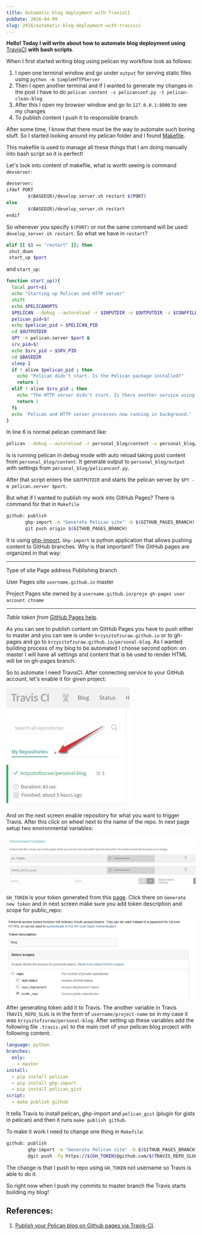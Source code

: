 ```yaml
---
title: Automatic blog deployment with TravisCI
pubDate: 2016-04-09
slug: 2016/automatic-blog-deployment-with-travisci
---
```


**Hello! Today I will write about how to automate blog deployment
using** [TravisCI](https://travis-ci.org/) **with bash scripts**.

When I first started writing blog using pelican my workflow look as
follows:

1. I open one terminal window and go under `output` for serving
   static files using `python -m SimpleHTTPServer`
2. Then I open another terminal and if I wanted to generate my changes
   in the post I have to do
   `pelican content -s pelicanconf.py -t pelican-clean-blog`
3. After this I open my browser window and go to `127.0.0.1:8000` to
   see my changes
4. To publish content I push it to responsible branch

After some time, I know that there must be the way to automate such
boring stuff. So I started looking around my pelican folder and I found
[Makefile](https://github.com/krzysztofzuraw/personal-blog/blob/master/Makefile).

This makefile is used to manage all these things that I am doing
manually into bash script so it is perfect!

Let's look into content of makefile, what is worth seeing is command
`devserver`:

```bash
devserver:
ifdef PORT
        $(BASEDIR)/develop_server.sh restart $(PORT)
else
        $(BASEDIR)/develop_server.sh restart
endif
```

So whenever you specify `$(PORT)` or not the same command will be used:
`develop_server.sh restart`. So what we have in `restart`?

```bash
elif [[ $1 == "restart" ]]; then
 shut_down
 start_up $port
```

and `start_up`:

```bash
function start_up(){
  local port=$1
  echo "Starting up Pelican and HTTP server"
  shift
  echo $PELICANOPTS
  $PELICAN --debug --autoreload -r $INPUTDIR -o $OUTPUTDIR -s $CONFFILE $PELICANOPTS &
  pelican_pid=$!
  echo $pelican_pid > $PELICAN_PID
  cd $OUTPUTDIR
  $PY -m pelican.server $port &
  srv_pid=$!
  echo $srv_pid > $SRV_PID
  cd $BASEDIR
  sleep 1
  if ! alive $pelican_pid ; then
    echo "Pelican didn't start. Is the Pelican package installed?"
    return 1
  elif ! alive $srv_pid ; then
    echo "The HTTP server didn't start. Is there another service using port" $port "?"
    return 1
  fi
  echo 'Pelican and HTTP server processes now running in background.'
}
```

In line 6 is normal pelican command like:

```bash
pelican --debug --autoreload -r personal_blog/content -o personal_blog/output -s personal_blog/pelicanconf.py
```

Is is running pelican in debug mode with auto reload taking post content
from `personal_blog/content`. It generate output to
`personal_blog/output` with settings from
`personal_blog/pelicanconf.py`.

After that script enters the `$OUTPUTDIR` and starts the pelican server
by `$PY -m pelican.server $port`.

But what if I wanted to publish my work into GitHub Pages? There is
command for that in `Makefile`

```bash
github: publish
       ghp-import -m "Generate Pelican site" -b $(GITHUB_PAGES_BRANCH) $(OUTPUTDIR)
       git push origin $(GITHUB_PAGES_BRANCH)
```

It is using [ghp-import](https://github.com/davisp/ghp-import).
`Ghp-import` is python application that allows pushing content to GitHub
branches. Why is that important? The GitHub pages are organized in that
way:

---

Type of site Page address Publishing
branch

User Pages site `username.github.io` master

Project Pages site owned by a `username.github.io/proje gh-pages user account ctname`

---

_Table taken from_ [GitHub Pages
help](https://help.github.com/articles/user-organization-and-project-pages/).

As you can see to publish content on GitHub Pages you have to push
either to master and you can see is under `krzysztofzuraw.github.io` or
to gh-pages and go to `krzysztofzuraw.github.io/personal-blog`. As I
wanted building process of my blog to be automated I choose second
option: on master I will have all settings and content that is be used
to render HTML will be on gh-pages branch.

So to automate I need TravisCI. After connecting service to your GitHub
account, let's enable it for given project:

![Travis - my repositories](../../assets/2016-04-09-travis-1.jpg)

And on the next screen enable repository for what you want to trigger
Travis. After this click on wheel next to the name of the repo. In next
page setup two environmental variables:

![Travis - env config](../../assets/2016-04-09-travis-2.jpg)

`GH_TOKEN` is your token generated from this
[page](https://github.com/settings/tokens). Click there on
`Generate new token` and in next screen make sure you add token
description and scope for public_repo:

![Travis - token](../../assets/2016-04-09-travis-3.jpg)

After generating token add it to Travis. The another variable in Travis
`TRAVIS_REPO_SLUG` is in the form of `username/project-name` so in my
case it was `krzysztofzuraw/personal-blog`. After setting up these
variables add the following file `.travis.yml` to the main root of your
pelican blog project with following content:

```yaml
language: python
branches:
  only:
    - master
install:
  - pip install pelican
  - pip install ghp-import
  - pip install pelican_gist
script:
  - make publish github
```

It tells Travis to install pelican, ghp-import and `pelican_gist` (plugin
for gists in pelican) and then it runs `make publish github`.

To make it work I need to change one thing in `Makefile`:

```bash
github: publish
        ghp-import -m "Generate Pelican site" -b $(GITHUB_PAGES_BRANCH) $(OUTPUTDIR)
        @git push -fq https://${GH_TOKEN}@github.com/$(TRAVIS_REPO_SLUG).git $(GITHUB_PAGES_BRANCH)
```

The change is that I push to repo using `GH_TOKEN` not username so
Travis is able to do it.

So right now when I push my commits to master branch the Travis starts
building my blog!

## References:

1.  [Publish your Pelican blog on Github pages via
    Travis-CI](http://blog.mathieu-leplatre.info/publish-your-pelican-blog-on-github-pages-via-travis-ci.html).

